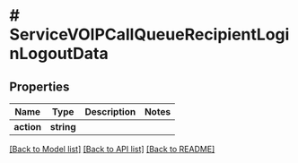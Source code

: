 # # ServiceVOIPCallQueueRecipientLoginLogoutData

## Properties

Name | Type | Description | Notes
------------ | ------------- | ------------- | -------------
**action** | **string** |  |

[[Back to Model list]](../../README.md#models) [[Back to API list]](../../README.md#endpoints) [[Back to README]](../../README.md)
